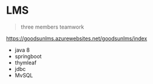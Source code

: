 # LMS
> three members teamwork

https://goodsunlms.azurewebsites.net/goodsunlms/index

- java 8
- springboot
- thymleaf
- jdbc
- MvSQL
